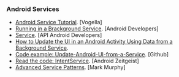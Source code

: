 ### Android Services
  * [Android Service Tutorial](http://www.vogella.com/articles/AndroidServices/article.html). [Vogella]
  * [Running in a Brackground Service](http://developer.android.com/training/run-background-service/index.html). [Android Developers]
  * [Service](http://developer.android.com/reference/android/app/Service.html). [API Android Developers]
  * [How to Update the UI in an Android Activity Using Data from a Background Service](http://www.websmithing.com/2011/02/01/how-to-update-the-ui-in-an-android-activity-using-data-from-a-background-service/).
  * [Code example: Update-Android-UI-from-a-Service](https://github.com/nickfox/Update-Android-UI-from-a-Service). [Github] 
  * [Read the code: IntentService](http://www.androidzeitgeist.com/2013/08/read-code-intentservice.html). [Android Zeitgeist]
  * [Advanced Service Patterns](http://commonsware.com/AdvAndroid/wakeful.pdf). [Mark Murphy]
